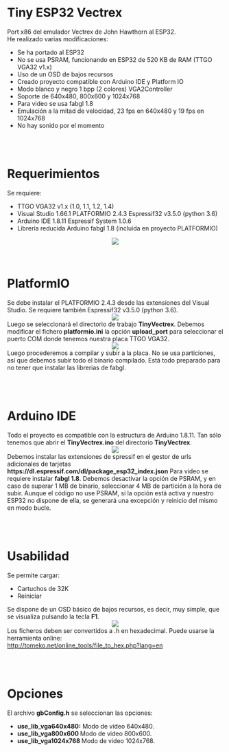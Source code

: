 # Tiny ESP32 Vectrex
Port x86 del emulador Vectrex de John Hawthorn al ESP32.<br>
He realizado varias modificaciones:
<ul>
 <li>Se ha portado al ESP32</li>
 <li>No se usa PSRAM, funcionando en ESP32 de 520 KB de RAM (TTGO VGA32 v1.x)</li> 
 <li>Uso de un OSD de bajos recursos</li>
 <li>Creado proyecto compatible con Arduino IDE y Platform IO</li>
 <li>Modo blanco y negro 1 bpp (2 colores) VGA2Controller</li>
 <li>Soporte de 640x480, 800x600 y 1024x768</li>
 <li>Para video se usa fabgl 1.8</li>
 <li>Emulación a la mitad de velocidad, 23 fps en 640x480 y 19 fps en 1024x768</li>
 <li>No hay sonido por el momento</li>
</ul>


<br><br>
<h1>Requerimientos</h1>
Se requiere:
 <ul>
  <li>TTGO VGA32 v1.x (1.0, 1.1, 1.2, 1.4)</li>
  <li>Visual Studio 1.66.1 PLATFORMIO 2.4.3 Espressif32 v3.5.0 (python 3.6)</li>
  <li>Arduino IDE 1.8.11 Espressif System 1.0.6</li>
  <li>Librería reducida Arduino fabgl 1.8 (incluida en proyecto PLATFORMIO)</li>
 </ul>
 <center><img src='https://raw.githubusercontent.com/rpsubc8/ESP32TinyVectrex/main/preview/ttgovga32v12.jpg'></center>
<br><br>


<h1>PlatformIO</h1>
Se debe instalar el PLATFORMIO 2.4.3 desde las extensiones del Visual Studio. Se requiere también Espressif32 v3.5.0 (python 3.6).
<center><img src='https://raw.githubusercontent.com/rpsubc8/ESP32TinyVectrex/main/preview/previewPlatformIOinstall.gif'></center>
Luego se seleccionará el directorio de trabajo <b>TinyVectrex</b>.
Debemos modificar el fichero <b>platformio.ini</b> la opción <b>upload_port</b> para seleccionar el puerto COM donde tenemos nuestra placa TTGO VGA32.
<center><img src='https://raw.githubusercontent.com/rpsubc8/ESP32TinyVectrex/main/preview/previewPlatformIO.gif'></center>
Luego procederemos a compilar y subir a la placa. No se usa particiones, así que debemos subir todo el binario compilado.
Está todo preparado para no tener que instalar las librerias de fabgl.


<br><br>
<h1>Arduino IDE</h1>
Todo el proyecto es compatible con la estructura de Arduino 1.8.11.
Tan sólo tenemos que abrir el <b>TinyVectrex.ino</b> del directorio <b>TinyVectrex</b>.
<center><img src='https://raw.githubusercontent.com/rpsubc8/ESP32TinyVectrex/main/preview/previewArduinoIDEpreferences.gif'></center>
Debemos instalar las extensiones de spressif en el gestor de urls adicionales de tarjetas <b>https://dl.espressif.com/dl/package_esp32_index.json</b>
Para video se requiere instalar <b>fabgl 1.8</b>. Debemos desactivar la opción de PSRAM, y en caso de superar 1 MB de binario, seleccionar 4 MB de partición a la hora de subir. Aunque el código no use PSRAM, si la opción está activa y nuestro ESP32 no dispone de ella, se generará una excepción y reinicio del mismo en modo bucle.


<br><br>
<h1>Usabilidad</h1>
Se permite cargar:
 <ul>
  <li>Cartuchos de 32K</li>  
  <li>Reiniciar</li>
 </ul>
Se dispone de un OSD básico de bajos recursos, es decir, muy simple, que se visualiza pulsando la tecla <b>F1</b>.
 <center><img src='https://raw.githubusercontent.com/rpsubc8/ESP32TinyVectrex/main/preview/previewOSD.gif'></center>
 Los ficheros deben ser convertidos a .h en hexadecimal. Puede usarse la herramienta online:<br>
 <a href='http://tomeko.net/online_tools/file_to_hex.php?lang=en'>http://tomeko.net/online_tools/file_to_hex.php?lang=en</a>


<br><br>
<h1>Opciones</h1>
El archivo <b>gbConfig.h</b> se seleccionan las opciones:
<ul>
 <li><b>use_lib_vga640x480:</b> Modo de video 640x480.</li>
 <li><b>use_lib_vga800x600 </b> Modo de video 800x600.</li>
 <li><b>use_lib_vga1024x768 </b> Modo de video 1024x768.</li>
</ul>
 